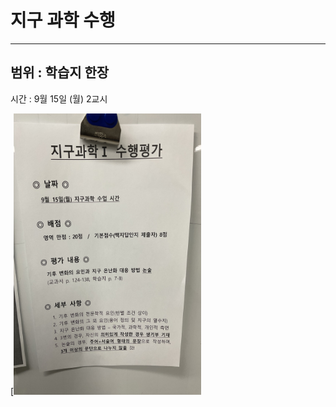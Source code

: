 # 지구 과학 수행

---
범위 : 학습지 한장
-

시간 :  9월 15일 (월) 2교시

[<img src="posts/images/earth.jpg" width="300" height="450"/>